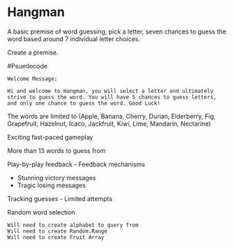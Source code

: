 # Hangman

A basic premise of word guessing, pick a letter, seven chances to guess the word based around 7 individual letter choices.

Create a premise.

#Psuedocode

    Welcome Message:

    Hi and welcome to Hangman, you will select a letter and ultimately strive to guess the word. You will have 5 chances to guess letters, and only one chance to guess the word. Good Luck!

The words are limited to (Apple, Banana, Cherry, Durian, Elderberry, Fig, Grapefruit, Hazelnut, Icaco, Jackfruit, Kiwi, Lime, Mandarin, Nectarine)

Exciting fast-paced gameplay

More than 13 words to guess from

Play-by-play feedback - Feedback mechanisms
- Stunning victory messages
- Tragic losing messages

Tracking guesses - Limited attempts

Random word selection

    Will need to create alphabet to query from
    Will need to create Random.Range
    Will need to create Fruit Array














